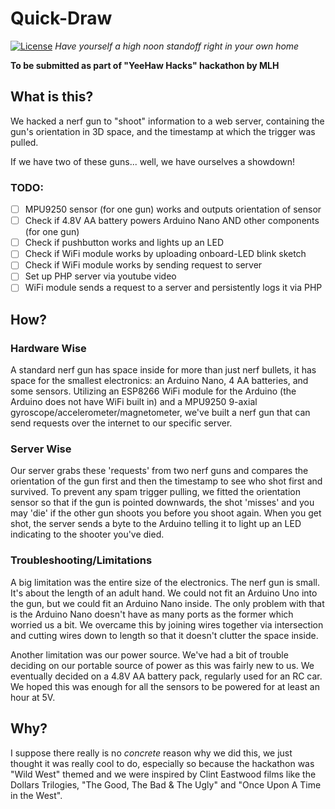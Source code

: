 # Quick-Draw
[![License](https://img.shields.io/badge/License-MIT-blue?style=for-the-badge)]()
*Have yourself a high noon standoff right in your own home*

**To be submitted as part of "YeeHaw Hacks" hackathon by MLH**

## What is this?
We hacked a nerf gun to "shoot" information to a web server, containing the gun's orientation in 3D space, and the timestamp at which the trigger was pulled. 

If we have two of these guns... well, we have ourselves a showdown!

### TODO:
- [ ] MPU9250 sensor (for one gun) works and outputs orientation of sensor
- [ ] Check if 4.8V AA battery powers Arduino Nano AND other components (for one gun)
- [ ] Check if pushbutton works and lights up an LED
- [ ] Check if WiFi module works by uploading onboard-LED blink sketch
- [ ] Check if WiFi module works by sending request to server
- [ ] Set up PHP server via youtube video
- [ ] WiFi module sends a request to a server and persistently logs it via PHP

## How?
### Hardware Wise
A standard nerf gun has space inside for more than just nerf bullets, it has space for the smallest electronics: an Arduino Nano, 4 AA batteries, and some sensors. Utilizing an ESP8266 WiFi module for the Arduino (the Arduino does not have WiFi built in) and a MPU9250 9-axial gyroscope/accelerometer/magnetometer, we've built a nerf gun that can send requests over the internet to our specific server.

### Server Wise
Our server grabs these 'requests' from two nerf guns and compares the orientation of the gun first and then the timestamp to see who shot first and survived. To prevent any spam trigger pulling, we fitted the orientation sensor so that if the gun is pointed downwards, the shot 'misses' and you may 'die' if the other gun shoots you before you shoot again. When you get shot, the server sends a byte to the Arduino telling it to light up an LED indicating to the shooter you've died.

### Troubleshooting/Limitations
A big limitation was the entire size of the electronics. The nerf gun is small. It's about the length of an adult hand. We could not fit an Arduino Uno into the gun, but we could fit an Arduino Nano inside. The only problem with that is the Arduino Nano doesn't have as many ports as the former which worried us a bit. We overcame this by joining wires together via intersection and cutting wires down to length so that it doesn't clutter the space inside.

Another limitation was our power source. We've had a bit of trouble deciding on our portable source of power as this was fairly new to us. We eventually decided on a 4.8V AA battery pack, regularly used for an RC car. We hoped this was enough for all the sensors to be powered for at least an hour at 5V.

## Why?
I suppose there really is no _concrete_ reason why we did this, we just thought it was really cool to do, especially so because the hackathon was "Wild West" themed and we were inspired by Clint Eastwood films like the Dollars Trilogies, "The Good, The Bad & The Ugly" and "Once Upon A Time in the West".
